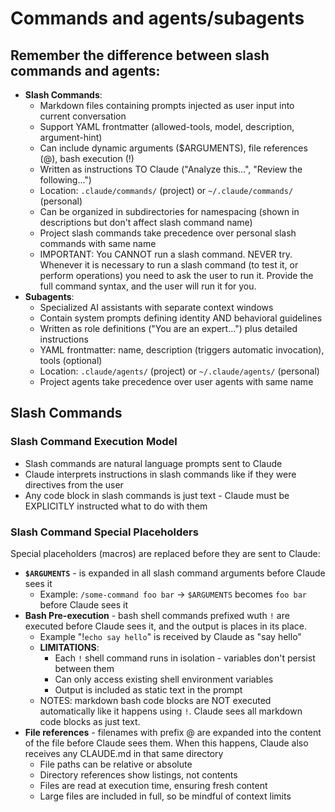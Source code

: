 # Commands and agents/subagents

## Remember the difference between slash commands and agents:
- **Slash Commands**:
  - Markdown files containing prompts injected as user input into current conversation
  - Support YAML frontmatter (allowed-tools, model, description, argument-hint)
  - Can include dynamic arguments ($ARGUMENTS), file references (@), bash execution (!)
  - Written as instructions TO Claude ("Analyze this...", "Review the following...")
  - Location: `.claude/commands/` (project) or `~/.claude/commands/` (personal)
  - Can be organized in subdirectories for namespacing (shown in descriptions but don't affect slash command name)
  - Project slash commands take precedence over personal slash commands with same name
  - IMPORTANT: You CANNOT run a slash command. NEVER try. Whenever it is necessary to run a slash command (to test it, or perform operations) you need to ask the user to run it. Provide the full command syntax, and the user will run it for you.
- **Subagents**:
  - Specialized AI assistants with separate context windows
  - Contain system prompts defining identity AND behavioral guidelines
  - Written as role definitions ("You are an expert...") plus detailed instructions
  - YAML frontmatter: name, description (triggers automatic invocation), tools (optional)
  - Location: `.claude/agents/` (project) or `~/.claude/agents/` (personal)
  - Project agents take precedence over user agents with same name

## Slash Commands

### Slash Command Execution Model
- Slash commands are natural language prompts sent to Claude
- Claude interprets instructions in slash commands like if they were directives from the user
- Any code block in slash commands is just text - Claude must be EXPLICITLY instructed what to do with them

### Slash Command Special Placeholders

Special placeholders (macros) are replaced before they are sent to Claude:

- **`$ARGUMENTS`** - is expanded in all slash command arguments before Claude sees it
  - Example: `/some-command foo bar` → `$ARGUMENTS` becomes `foo bar` before Claude sees it
- **Bash Pre-execution** - bash shell commands prefixed wuth `!` are executed before Claude sees it, and the output is places in its place.
  - Example "!`echo say hello`" is received by Claude as "say hello"
  - **LIMITATIONS**: 
    - Each `!` shell command runs in isolation - variables don't persist between them
    - Can only access existing shell environment variables
    - Output is included as static text in the prompt
  - NOTES: markdown bash code blocks are NOT executed automatically like it happens using `!`. Claude sees all markdown code blocks as just text. 
- **File references** - filenames with prefix @ are expanded into the content of the file before Claude sees them. When this happens, Claude also receives any CLAUDE.md in that same directory
  - File paths can be relative or absolute
  - Directory references show listings, not contents
  - Files are read at execution time, ensuring fresh content
  - Large files are included in full, so be mindful of context limits
